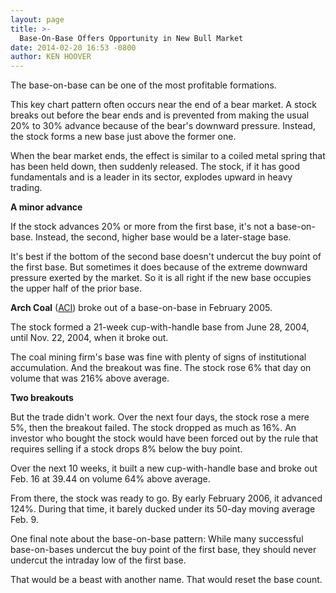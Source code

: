 ```yaml
---
layout: page
title: >-
  Base-On-Base Offers Opportunity in New Bull Market
date: 2014-02-20 16:53 -0800
author: KEN HOOVER
---
```





The base-on-base can be one of the most profitable formations.


This key chart pattern often occurs near the end of a bear market. A stock breaks out before the bear ends and is prevented from making the usual 20% to 30% advance because of the bear's downward pressure. Instead, the stock forms a new base just above the former one.


When the bear market ends, the effect is similar to a coiled metal spring that has been held down, then suddenly released. The stock, if it has good fundamentals and is a leader in its sector, explodes upward in heavy trading.


**A minor advance**


If the stock advances 20% or more from the first base, it's not a base-on-base. Instead, the second, higher base would be a later-stage base.


It's best if the bottom of the second base doesn't undercut the buy point of the first base. But sometimes it does because of the extreme downward pressure exerted by the market. So it is all right if the new base occupies the upper half of the prior base.


**Arch Coal** ([ACI](https://research.investors.com/quote.aspx?symbol=ACI)) broke out of a base-on-base in February 2005.


The stock formed a 21-week cup-with-handle base from June 28, 2004, until Nov. 22, 2004, when it broke out.


The coal mining firm's base was fine with plenty of signs of institutional accumulation. And the breakout was fine. The stock rose 6% that day on volume that was 216% above average.


**Two breakouts**


But the trade didn't work. Over the next four days, the stock rose a mere 5%, then the breakout failed. The stock dropped as much as 16%. An investor who bought the stock would have been forced out by the rule that requires selling if a stock drops 8% below the buy point.


Over the next 10 weeks, it built a new cup-with-handle base and broke out Feb. 16 at 39.44 on volume 64% above average.


From there, the stock was ready to go. By early February 2006, it advanced 124%. During that time, it barely ducked under its 50-day moving average Feb. 9.


One final note about the base-on-base pattern: While many successful base-on-bases undercut the buy point of the first base, they should never undercut the intraday low of the first base.


That would be a beast with another name. That would reset the base count.




